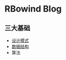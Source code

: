 # RBowind Blog

## 三大基础

- [设计模式](https://github.com/RBowind/RBlog/tree/master/%E8%AE%BE%E8%AE%A1%E6%A8%A1%E5%BC%8F)
- [数据结构](https://github.com/RBowind/RBlog/tree/master/%E6%95%B0%E6%8D%AE%E7%BB%93%E6%9E%84)
- 算法
